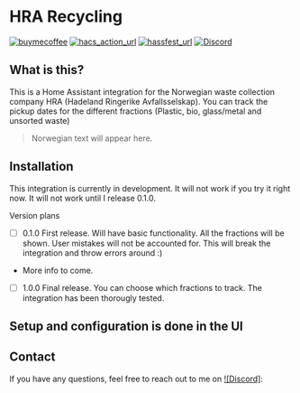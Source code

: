 # HRA Recycling

[![buymecoffee][buymecoffeebadge]][buymecoffee]
[![hacs_action_url][hacs_action_badge]][hacs_action_url]
[![hassfest_url][hassfest_badge]][hassfest_url]
[![Discord](https://img.shields.io/badge/Discord-mr-raw%237095-blue?logo=discord)](https://discord.com/users/303915063142776832)

## What is this?

This is a Home Assistant integration for the Norwegian waste collection company HRA (Hadeland Ringerike Avfallsselskap). You can track the pickup dates for the different fractions (Plastic, bio, glass/metal and unsorted waste)

> Norwegian text will appear here.

## Installation

This integration is currently in development. It will not work if you try it right now. It will not work until I release 0.1.0.

Version plans
- [ ] 0.1.0 First release. Will have basic functionality. All the fractions will be shown. User mistakes will not be accounted for. This will break the integration and throw errors around :)

- More info to come.

- [ ] 1.0.0 Final release. You can choose which fractions to track. The integration has been thorougly tested.


## Setup and configuration is done in the UI

## Contact

If you have any questions, feel free to reach out to me on [![Discord]](https://discord.com/users/303915063142776832):




[hra_recycle]: https://github.com/mr-raw/hra_recycling
[buymecoffee]: https://www.buymeacoffee.com/erikraae
[buymecoffeebadge]: https://img.shields.io/badge/buy%20me%20a%20coffee-donate-yellow.svg
[hacs_action_url]: https://github.com/mr-raw/hra_recycling/actions/workflows/hacs_action.yml
[hacs_action_badge]: https://github.com/mr-raw/hra_recycling/actions/workflows/hacs_action.yml/badge.svg?branch=master
[hassfest_badge]: https://github.com/mr-raw/hra_recycling/actions/workflows/hassfest.yml/badge.svg?branch=master
[hassfest_url]: https://github.com/mr-raw/hra_recycling/actions/workflows/hassfest.yml